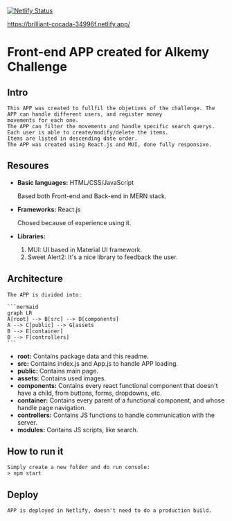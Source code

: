 [![Netlify Status](https://api.netlify.com/api/v1/badges/3ddcb01a-3642-49d3-8888-232be23f2be7/deploy-status)](https://app.netlify.com/sites/brilliant-cocada-34996f/deploys)

https://brilliant-cocada-34996f.netlify.app/

# Front-end APP created for Alkemy Challenge

## Intro

    This APP was created to fullfil the objetives of the challenge. The APP can handle different users, and register money
    movements for each one.
    The APP can filter the movements and handle specific search querys. Each user is able to create/modify/delete the items.
    Items are listed in descending date order.
    The APP was created using React.js and MUI, done fully responsive.

## Resoures

- **Basic languages:** HTML/CSS/JavaScript

    Based both Front-end and Back-end in MERN stack.

- **Frameworks:** React.js

    Chosed because of experience using it.

- **Libraries:** 
    1. MUI: UI based in Material UI framework.
    2. Sweet Alert2: It's a nice library to feedback the user.

## Architecture

    The APP is divided into:

    ```mermaid
    graph LR
    A[root] --> B[src] --> D[components]
    A --> C[public] --> G[assets
    B --> E[container]
    B --> F[controllers]
    ```

- **root:** Contains package data and this readme.
- **src:** Contains index.js and App.js to handle APP loading.
- **public:** Contains main page.
- **assets:** Contains used images.
- **components:** Contains every react functional component that doesn't have a child, from buttons, forms, dropdowns, etc.
- **container:** Contains every parent of a functional component, and whose handle page navigation.
- **controllers:** Contains JS functions to handle communication with the server.
- **modules:** Contains JS scripts, like search.

## How to run it

    Simply create a new folder and do run console:
    > npm start

## Deploy

    APP is deployed in Netlify, doesn't need to do a production build.